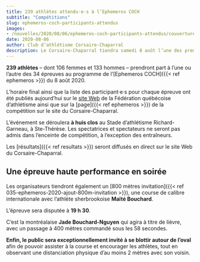```yaml
---
title: 239 athlètes attendu·e·s à l’Ephemeros COCH
subtitle: "Compétitions"
slug: ephemeros-coch-participants-attendus
images:
- /nouvelles/2020/08/06/ephemeros-coch-participants-attendus/couverture2.jpg
date: 2020-08-06
author: Club d’athlétisme Corsaire-Chaparral
description: Le Corsaire-Chaparral tiendra samedi 8 août l’une des premières compétitions québécoises dans le contexte de la pandémie de COVID-19.
---
```


**239 athlètes** – dont 106 femmes et 133 hommes – prendront part à l’une ou l’autre des 34 épreuves au programme de l’[Ephemeros COCH]({{< ref ephemeros >}}) du 8 août 2020.

L’horaire final ainsi que la liste des participant·e·s pour chaque épreuve ont été publiés aujourd’hui sur le [site Web](https://athletisme-quebec.ca/nouvelle?id=2657&mod=event) de la Fédération québécoise d’athlétisme ainsi que sur la [page]({{< ref ephemeros >}}) de la compétition sur le site du Corsaire-Chaparral.

L’événement se déroulera **à huis clos** au Stade d’athlétisme Richard-Garneau, à Ste-Thérèse.
Les spectatrices et spectateurs ne seront pas admis dans l’enceinte de compétition, à l’exception des entraîneurs.

Les [résultats]({{< ref resultats >}}) seront diffusés en direct sur le site Web du Corsaire-Chaparral.

## Une épreuve haute performance en soirée

Les organisateurs tiendront également un [800 mètres invitation]({{< ref 035-ephemeros-2020-ajout-800m-invitation >}}), une course de calibre internationale avec l’athlète sherbrookoise **Maïté Bouchard**.

L’épreuve sera disputée à **19 h 30**.

C’est la montréalaise **Jade Bouchard-Nguyen** qui agira à titre de lièvre, avec un passage à 400 mètres commandé sous les 58 secondes.

**Enfin, le public sera exceptionnellement invité à se blottir autour de l’oval** afin de pouvoir assister à la course et encourager les athlètes, tout en observant une distanciation physique d’au moins 2 mètres avec son voisin.

